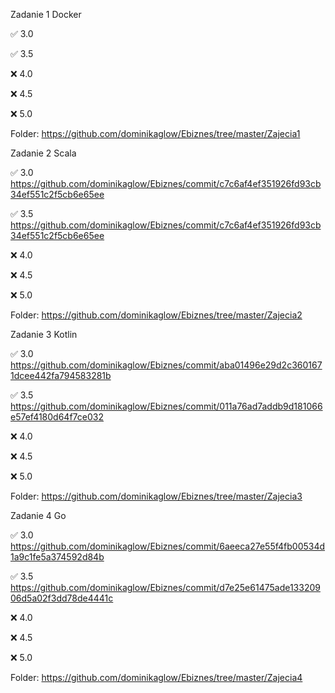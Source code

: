 Zadanie 1 Docker

✅ 3.0 

✅ 3.5

❌ 4.0 

❌ 4.5 

❌ 5.0 

Folder: https://github.com/dominikaglow/Ebiznes/tree/master/Zajecia1


Zadanie 2 Scala

✅ 3.0 https://github.com/dominikaglow/Ebiznes/commit/c7c6af4ef351926fd93cb34ef551c2f5cb6e65ee

✅ 3.5 https://github.com/dominikaglow/Ebiznes/commit/c7c6af4ef351926fd93cb34ef551c2f5cb6e65ee

❌ 4.0 

❌ 4.5 

❌ 5.0 

Folder: https://github.com/dominikaglow/Ebiznes/tree/master/Zajecia2


Zadanie 3 Kotlin

✅ 3.0 https://github.com/dominikaglow/Ebiznes/commit/aba01496e29d2c3601671dcee442fa794583281b

✅ 3.5 https://github.com/dominikaglow/Ebiznes/commit/011a76ad7addb9d181066e57ef4180d64f7ce032

❌ 4.0 

❌ 4.5 

❌ 5.0 

Folder: https://github.com/dominikaglow/Ebiznes/tree/master/Zajecia3


Zadanie 4 Go

✅ 3.0 https://github.com/dominikaglow/Ebiznes/commit/6aeeca27e55f4fb00534d1a9c1fe5a374592d84b

✅ 3.5 https://github.com/dominikaglow/Ebiznes/commit/d7e25e61475ade13320906d5a02f3dd78de4441c

❌ 4.0 

❌ 4.5 

❌ 5.0 

Folder: https://github.com/dominikaglow/Ebiznes/tree/master/Zajecia4